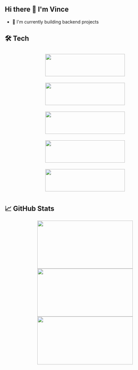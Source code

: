 ## Hi there 👋 I'm Vince


- 🌱 I'm currently building backend projects


## 🛠️ Tech 

<p align="center">
  <img src="https://img.shields.io/badge/-JavaScript-F7DF1E?style=for-the-badge&logo=javascript&logoColor=black" width="250" height="70" style="margin:10px">
  <img src="https://img.shields.io/badge/-HTML5-E34F26?style=for-the-badge&logo=html5&logoColor=white" width="250" height="70" style="margin:10px">
  <img src="https://img.shields.io/badge/-Node.js-339933?style=for-the-badge&logo=nodedotjs&logoColor=white" width="250" height="70" style="margin:10px">
  <img src="https://img.shields.io/badge/-Express-000000?style=for-the-badge&logo=express&logoColor=white" width="250" height="70" style="margin:10px">
  <img src="https://img.shields.io/badge/-MongoDB-47A248?style=for-the-badge&logo=mongodb&logoColor=white" width="250" height="70" style="margin:10px">
</p>



## 📈 GitHub Stats
<p align="center">
  <img src="https://github-readme-stats.vercel.app/api?username=comdotvince&show_icons=true&theme=radical" width="300" height="150" />
  <img src="https://github-readme-stats.vercel.app/api/top-langs/?username=comdotvince&layout=compact&theme=radical" width="300" height="150" />
  <img src="https://github-readme-streak-stats.herokuapp.com/?user=comdotvince&theme=radical" width="300" height="150" />
</p>






